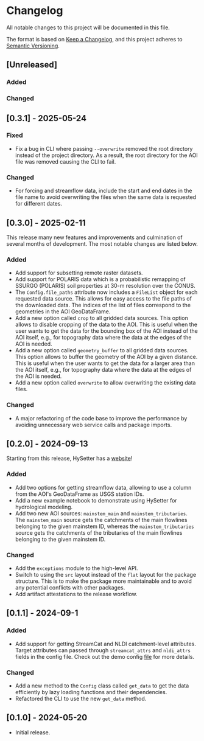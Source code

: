 # Changelog

All notable changes to this project will be documented in this file.

The format is based on [Keep a Changelog](https://keepachangelog.com/en/1.1.0/), and
this project adheres to [Semantic Versioning](https://semver.org/spec/v2.0.0.html).

## [Unreleased]

### Added

### Changed

## [0.3.1] - 2025-05-24

### Fixed

- Fix a bug in CLI where passing `--overwrite` removed the root directory instead of the
    project directory. As a result, the root directory for the AOI file was removed
    causing the CLI to fail.

### Changed

- For forcing and streamflow data, include the start and end dates in the file name to
    avoid overwriting the files when the same data is requested for different dates.

## [0.3.0] - 2025-02-11

This release many new features and improvements and culmination of several months of
development. The most notable changes are listed below.

### Added

- Add support for subsetting remote raster datasets.
- Add support for POLARIS data which is a probabilistic remapping of SSURGO (POLARIS)
    soil properties at 30-m resolution over the CONUS.
- The `Config.file_paths` attribute now includes a `FileList` object for each requested
    data source. This allows for easy access to the file paths of the downloaded data.
    The indices of the list of files correspond to the geometries in the AOI
    GeoDataFrame.
- Add a new option called `crop` to all gridded data sources. This option allows to
    disable cropping of the data to the AOI. This is useful when the user wants to get
    the data for the bounding box of the AOI instead of the AOI itself, e.g., for
    topography data where the data at the edges of the AOI is needed.
- Add a new option called `geometry_buffer` to all gridded data sources. This option
    allows to buffer the geometry of the AOI by a given distance. This is useful when
    the user wants to get the data for a larger area than the AOI itself, e.g., for
    topography data where the data at the edges of the AOI is needed.
- Add a new option called `overwrite` to allow overwriting the existing data files.

### Changed

- A major refactoring of the code base to improve the performance by avoiding
    unnecessary web service calls and package imports.

## [0.2.0] - 2024-09-13

Starting from this release, HySetter has a [website](https://hysetter.readthedocs.io)!

### Added

- Add two options for getting streamflow data, allowing to use a column from the AOI's
    GeoDataFrame as USGS station IDs.
- Add a new example notebook to demonstrate using HySetter for hydrological modeling.
- Add two new AOI sources: `mainstem_main` and `mainstem_tributaries`. The
    `mainstem_main` source gets the catchments of the main flowlines belonging to the
    given mainstem ID, whereas the `mainstem_tributaries` source gets the catchments of
    the tributaries of the main flowlines belonging to the given mainstem ID.

### Changed

- Add the `exceptions` module to the high-level API.
- Switch to using the `src` layout instead of the `flat` layout for the package
    structure. This is to make the package more maintainable and to avoid any potential
    conflicts with other packages.
- Add artifact attestations to the release workflow.

## [0.1.1] - 2024-09-1

### Added

- Add support for getting StreamCat and NLDI catchment-level attributes. Target
    attributes can passed through `streamcat_attrs` and `nldi_attrs` fields in the
    config file. Check out the demo config
    [file](https://github.com/hyriver/hysetter/blob/main/config_demo.yml) for more
    details.

### Changed

- Add a new method to the `Config` class called `get_data` to get the data efficiently
    by lazy loading functions and their dependencies.
- Refactored the CLI to use the new `get_data` method.

## [0.1.0] - 2024-05-20

- Initial release.
